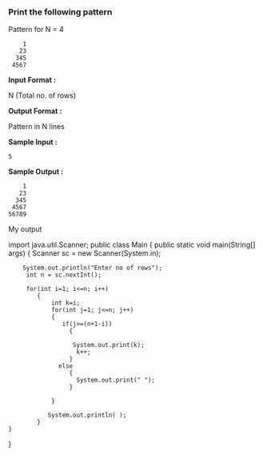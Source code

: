### Print the following pattern

Pattern for N = 4
```
    1
   23
  345
 4567
```
**Input Format :**

N (Total no. of rows)

**Output Format :**

Pattern in N lines

**Sample Input :**

```5```

**Sample Output :**
```
    1
   23
  345
 4567
56789
```
My output




import java.util.Scanner;
public class Main
{
	public static void main(String[] args)
	{
	    Scanner sc = new Scanner(System.in);
	    
		System.out.println("Enter no of rows");
		 int n = sc.nextInt();
		
		 for(int i=1; i<=n; i++) 
            {       
                int k=i;
                for(int j=1; j<=n; j++) 
                {       
                   if(j>=(n+1-i))
                     {
                         
                      System.out.print(k);
                       k++;
                     }
                  else
                     {
                       System.out.print(" ");
                     }
                         
                }  
                
               System.out.println( );
            } 
	}     
}

